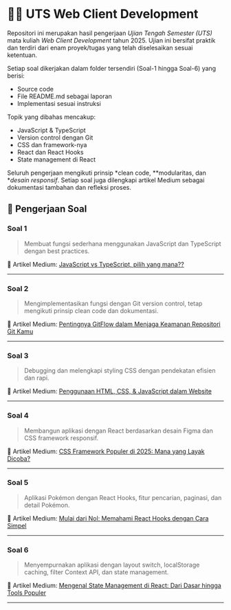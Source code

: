 # 🧑‍💻 UTS Web Client Development

Repositori ini merupakan hasil pengerjaan *Ujian Tengah Semester (UTS)* mata kuliah *Web Client Development* tahun 2025. Ujian ini bersifat praktik dan terdiri dari enam proyek/tugas yang telah diselesaikan sesuai ketentuan.

Setiap soal dikerjakan dalam folder tersendiri (Soal-1 hingga Soal-6) yang berisi:

* Source code
* File README.md sebagai laporan
* Implementasi sesuai instruksi

Topik yang dibahas mencakup:

* JavaScript & TypeScript
* Version control dengan Git
* CSS dan framework-nya
* React dan React Hooks
* State management di React

Seluruh pengerjaan mengikuti prinsip *clean code, **modularitas, dan **desain responsif*.
Setiap soal juga dilengkapi artikel Medium sebagai dokumentasi tambahan dan refleksi proses.


## 📂 Pengerjaan Soal

### Soal 1

> Membuat fungsi sederhana menggunakan JavaScript dan TypeScript dengan best practices.

📄 Artikel Medium: [JavaScript vs TypeScript, pilih yang mana??](https://medium.com/@putraliadli/java-script-vs-typescript-pilih-yang-mana-db21bd4442b9)

---

### Soal 2

> Mengimplementasikan fungsi dengan Git version control, tetap mengikuti prinsip clean code dan dokumentasi.

📄 Artikel Medium: [Pentingnya GitFlow dalam Menjaga Keamanan Repositori Git Kamu](https://medium.com/@putraliadli/pentingnya-gitflow-dalam-menjaga-keamanan-repositori-git-kamu-9f241fc3127c)

---

### Soal 3

> Debugging dan melengkapi styling CSS dengan pendekatan efisien dan rapi.

📄 Artikel Medium: [Penggunaan HTML, CSS, & JavaScript dalam Website](https://medium.com/@putraliadli/penggunaan-html-css-javascript-dalam-website-341d27698173)

---

### Soal 4

> Membangun aplikasi dengan React berdasarkan desain Figma dan CSS framework responsif.

📄 Artikel Medium: [CSS Framework Populer di 2025: Mana yang Layak Dicoba?](https://medium.com/@putraliadli/css-framework-populer-di-2025-mana-yang-layak-dicoba-ee5aadc959cd)

---

### Soal 5

> Aplikasi Pokémon dengan React Hooks, fitur pencarian, paginasi, dan detail Pokémon.

📄 Artikel Medium: [Mulai dari Nol: Memahami React Hooks dengan Cara Simpel](https://medium.com/@putraliadli/mulai-dari-nol-memahami-react-hooks-dengan-cara-simpel-98626b6cc7a2)

---

### Soal 6

> Menyempurnakan aplikasi dengan layout switch, localStorage caching, filter Context API, dan state management.

📄 Artikel Medium: [Mengenal State Management di React: Dari Dasar hingga Tools Populer](https://medium.com/@putraliadli/mengenal-state-management-di-react-dari-dasar-hingga-tools-populer-ff70d4d18314)

---
